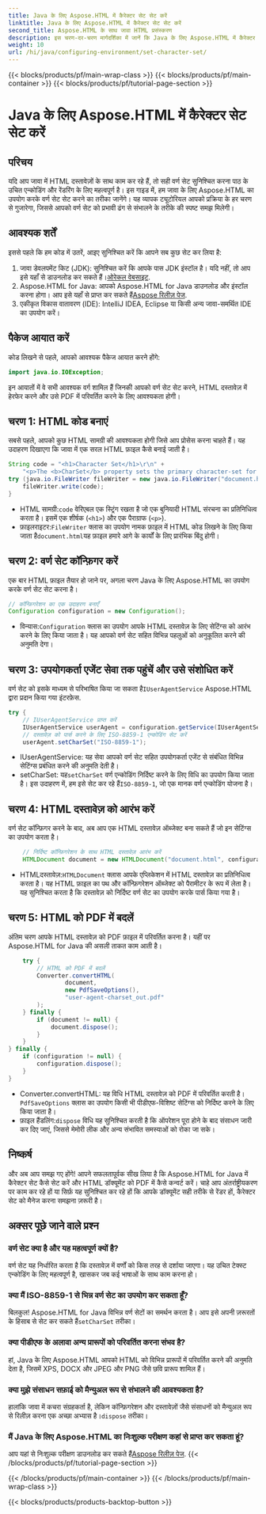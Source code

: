 ```yaml
---
title: Java के लिए Aspose.HTML में कैरेक्टर सेट सेट करें
linktitle: Java के लिए Aspose.HTML में कैरेक्टर सेट सेट करें
second_title: Aspose.HTML के साथ जावा HTML प्रसंस्करण
description: इस चरण-दर-चरण मार्गदर्शिका में जानें कि Java के लिए Aspose.HTML में कैरेक्टर सेट कैसे सेट करें और HTML को PDF में कैसे बदलें। उचित टेक्स्ट एन्कोडिंग और रेंडरिंग सुनिश्चित करें।
weight: 10
url: /hi/java/configuring-environment/set-character-set/
---
```


{{< blocks/products/pf/main-wrap-class >}}
{{< blocks/products/pf/main-container >}}
{{< blocks/products/pf/tutorial-page-section >}}

# Java के लिए Aspose.HTML में कैरेक्टर सेट सेट करें

## परिचय
यदि आप जावा में HTML दस्तावेज़ों के साथ काम कर रहे हैं, तो सही वर्ण सेट सुनिश्चित करना पाठ के उचित एन्कोडिंग और रेंडरिंग के लिए महत्वपूर्ण है। इस गाइड में, हम जावा के लिए Aspose.HTML का उपयोग करके वर्ण सेट सेट करने का तरीका जानेंगे। यह व्यापक ट्यूटोरियल आपको प्रक्रिया के हर चरण से गुजारेगा, जिससे आपको वर्ण सेट को प्रभावी ढंग से संभालने के तरीके की स्पष्ट समझ मिलेगी।
## आवश्यक शर्तें
इससे पहले कि हम कोड में उतरें, आइए सुनिश्चित करें कि आपने सब कुछ सेट कर लिया है:
1.  जावा डेवलपमेंट किट (JDK): सुनिश्चित करें कि आपके पास JDK इंस्टॉल है। यदि नहीं, तो आप इसे यहाँ से डाउनलोड कर सकते हैं।[ओरेकल वेबसाइट](https://www.oracle.com/java/technologies/javase-downloads.html).
2.  Aspose.HTML for Java: आपको Aspose.HTML for Java डाउनलोड और इंस्टॉल करना होगा। आप इसे यहाँ से प्राप्त कर सकते हैं[Aspose रिलीज़ पेज](https://releases.aspose.com/html/java/).
3. एकीकृत विकास वातावरण (IDE): IntelliJ IDEA, Eclipse या किसी अन्य जावा-समर्थित IDE का उपयोग करें।

## पैकेज आयात करें
कोड लिखने से पहले, आपको आवश्यक पैकेज आयात करने होंगे:
```java
import java.io.IOException;
```
इन आयातों में वे सभी आवश्यक वर्ग शामिल हैं जिनकी आपको वर्ण सेट सेट करने, HTML दस्तावेज़ में हेरफेर करने और उसे PDF में परिवर्तित करने के लिए आवश्यकता होगी।

## चरण 1: HTML कोड बनाएं
सबसे पहले, आपको कुछ HTML सामग्री की आवश्यकता होगी जिसे आप प्रोसेस करना चाहते हैं। यह उदाहरण दिखाएगा कि जावा में एक सरल HTML फ़ाइल कैसे बनाई जाती है।
```java
String code = "<h1>Character Set</h1>\r\n" +
    "<p>The <b>CharSet</b> property sets the primary character-set for a document.</p>\r\n";
try (java.io.FileWriter fileWriter = new java.io.FileWriter("document.html")) {
    fileWriter.write(code);
}
```

-  HTML सामग्री:`code` वेरिएबल एक स्ट्रिंग रखता है जो एक बुनियादी HTML संरचना का प्रतिनिधित्व करता है। इसमें एक शीर्षक (`<h1>`) और एक पैराग्राफ (`<p>`).
-  फ़ाइलराइटर:`FileWriter` क्लास का उपयोग नामक फ़ाइल में HTML कोड लिखने के लिए किया जाता है`document.html`यह फ़ाइल हमारे आगे के कार्यों के लिए प्रारंभिक बिंदु होगी।
## चरण 2: वर्ण सेट कॉन्फ़िगर करें
एक बार HTML फ़ाइल तैयार हो जाने पर, अगला चरण Java के लिए Aspose.HTML का उपयोग करके वर्ण सेट सेट करना है।
```java
// कॉन्फ़िगरेशन का एक उदाहरण बनाएँ
Configuration configuration = new Configuration();
```

-  विन्यास:`Configuration` क्लास का उपयोग आपके HTML दस्तावेज़ के लिए सेटिंग्स को आरंभ करने के लिए किया जाता है। यह आपको वर्ण सेट सहित विभिन्न पहलुओं को अनुकूलित करने की अनुमति देगा।
## चरण 3: उपयोगकर्ता एजेंट सेवा तक पहुंचें और उसे संशोधित करें
 वर्ण सेट को इसके माध्यम से परिभाषित किया जा सकता है`IUserAgentService` Aspose.HTML द्वारा प्रदान किया गया इंटरफ़ेस.

```java
try {
    // IUserAgentService प्राप्त करें
    IUserAgentService userAgent = configuration.getService(IUserAgentService.class);
    // दस्तावेज़ को पार्स करने के लिए ISO-8859-1 एन्कोडिंग सेट करें
    userAgent.setCharSet("ISO-8859-1");
```

- IUserAgentService: यह सेवा आपको वर्ण सेट सहित उपयोगकर्ता एजेंट से संबंधित विभिन्न सेटिंग्स प्रबंधित करने की अनुमति देती है।
-  setCharSet: यह`setCharSet` वर्ण एन्कोडिंग निर्दिष्ट करने के लिए विधि का उपयोग किया जाता है। इस उदाहरण में, हम इसे सेट कर रहे हैं`ISO-8859-1`, जो एक मानक वर्ण एन्कोडिंग योजना है।
## चरण 4: HTML दस्तावेज़ को आरंभ करें
वर्ण सेट कॉन्फ़िगर करने के बाद, अब आप एक HTML दस्तावेज़ ऑब्जेक्ट बना सकते हैं जो इन सेटिंग्स का उपयोग करता है।

```java
    // निर्दिष्ट कॉन्फ़िगरेशन के साथ HTML दस्तावेज़ आरंभ करें
    HTMLDocument document = new HTMLDocument("document.html", configuration);
```

-  HTMLदस्तावेज़:`HTMLDocument` क्लास आपके एप्लिकेशन में HTML दस्तावेज़ का प्रतिनिधित्व करता है। यह HTML फ़ाइल का पथ और कॉन्फ़िगरेशन ऑब्जेक्ट को पैरामीटर के रूप में लेता है। यह सुनिश्चित करता है कि दस्तावेज़ को निर्दिष्ट वर्ण सेट का उपयोग करके पार्स किया गया है।
## चरण 5: HTML को PDF में बदलें
अंतिम चरण आपके HTML दस्तावेज़ को PDF फ़ाइल में परिवर्तित करना है। यहीं पर Aspose.HTML for Java की असली ताकत काम आती है।

```java
    try {
        // HTML को PDF में बदलें
        Converter.convertHTML(
                document,
                new PdfSaveOptions(),
                "user-agent-charset_out.pdf"
        );
    } finally {
        if (document != null) {
            document.dispose();
        }
    }
} finally {
    if (configuration != null) {
        configuration.dispose();
    }
}
```

-  Converter.convertHTML: यह विधि HTML दस्तावेज़ को PDF में परिवर्तित करती है।`PdfSaveOptions` क्लास का उपयोग किसी भी पीडीएफ-विशिष्ट सेटिंग्स को निर्दिष्ट करने के लिए किया जाता है।
-  फ़ाइल हैंडलिंग:`dispose` विधि यह सुनिश्चित करती है कि ऑपरेशन पूरा होने के बाद संसाधन जारी कर दिए जाएं, जिससे मेमोरी लीक और अन्य संभावित समस्याओं को रोका जा सके।

## निष्कर्ष
और अब आप समझ गए होंगे! आपने सफलतापूर्वक सीख लिया है कि Aspose.HTML for Java में कैरेक्टर सेट कैसे सेट करें और HTML डॉक्यूमेंट को PDF में कैसे कन्वर्ट करें। चाहे आप अंतर्राष्ट्रीयकरण पर काम कर रहे हों या सिर्फ़ यह सुनिश्चित कर रहे हों कि आपके डॉक्यूमेंट सही तरीके से रेंडर हों, कैरेक्टर सेट को मैनेज करना समझना ज़रूरी है।

## अक्सर पूछे जाने वाले प्रश्न
### वर्ण सेट क्या है और यह महत्वपूर्ण क्यों है?  
वर्ण सेट यह निर्धारित करता है कि दस्तावेज़ में वर्णों को किस तरह से दर्शाया जाएगा। यह उचित टेक्स्ट एन्कोडिंग के लिए महत्वपूर्ण है, खासकर जब कई भाषाओं के साथ काम करना हो।
### क्या मैं ISO-8859-1 से भिन्न वर्ण सेट का उपयोग कर सकता हूँ?  
 बिलकुल! Aspose.HTML for Java विभिन्न वर्ण सेटों का समर्थन करता है। आप इसे अपनी ज़रूरतों के हिसाब से सेट कर सकते हैं`setCharSet` तरीका।
### क्या पीडीएफ के अलावा अन्य प्रारूपों को परिवर्तित करना संभव है?  
हां, Java के लिए Aspose.HTML आपको HTML को विभिन्न प्रारूपों में परिवर्तित करने की अनुमति देता है, जिसमें XPS, DOCX और JPEG और PNG जैसे छवि प्रारूप शामिल हैं।
### क्या मुझे संसाधन सफ़ाई को मैन्युअल रूप से संभालने की आवश्यकता है?  
 हालांकि जावा में कचरा संग्रहकर्ता है, लेकिन कॉन्फ़िगरेशन और दस्तावेज़ों जैसे संसाधनों को मैन्युअल रूप से रिलीज़ करना एक अच्छा अभ्यास है।`dispose` तरीका।
### मैं Java के लिए Aspose.HTML का निःशुल्क परीक्षण कहां से प्राप्त कर सकता हूं?  
 आप यहां से निःशुल्क परीक्षण डाउनलोड कर सकते हैं[Aspose रिलीज़ पेज](https://releases.aspose.com/).
{{< /blocks/products/pf/tutorial-page-section >}}

{{< /blocks/products/pf/main-container >}}
{{< /blocks/products/pf/main-wrap-class >}}

{{< blocks/products/products-backtop-button >}}

